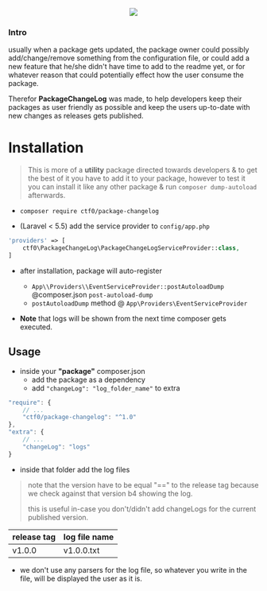 <p align="center">
    <img src="https://user-images.githubusercontent.com/7388088/30516871-3645a2da-9b4b-11e7-8fa4-86375e497dfd.png">
</p>

### Intro

usually when a package gets updated, the package owner could possibly add/change/remove something from the configuration file,
or could add a new feature that he/she didn't have time to add to the readme yet,
or for whatever reason that could potentially effect how the user consume the package.

Therefor **PackageChangeLog** was made, to help developers keep their packages as user friendly as possible and keep the users up-to-date with new changes as releases gets published.

# Installation

> This is more of a **utility** package directed towards developers & to get the best of it you have to add it to your package, however to test it you can install it like any other package & run `composer dump-autoload` afterwards.

- `composer require ctf0/package-changelog`

- (Laravel < 5.5) add the service provider to `config/app.php`

```php
'providers' => [
    ctf0\PackageChangeLog\PackageChangeLogServiceProvider::class,
]
```

- after installation, package will auto-register
  + `App\\Providers\\EventServiceProvider::postAutoloadDump` @composer.json `post-autoload-dump`
  + `postAutoloadDump` method @ `App\Providers\EventServiceProvider`

- **Note** that logs will be shown from the next time composer gets executed.

## Usage

- inside your **"package"** composer.json
    + add the package as a dependency
    + add `"changeLog": "log_folder_name"` to extra

```js
"require": {
    // ...
    "ctf0/package-changelog": "^1.0"
},
"extra": {
    // ...
    "changeLog": "logs"
}
```

- inside that folder add the log files
> note that the version have to be equal "==" to the release tag because we check against that version b4 showing the log.
>
> this is useful in-case you don't/didn't add changeLogs for the current published version.

   | release tag | log file name |
   |-------------|---------------|
   | v1.0.0      | v1.0.0.txt    |

- we don't use any parsers for the log file, so whatever you write in the file, will be displayed the user as it is.
